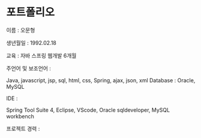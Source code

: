 # 포트폴리오
이름 : 오문형

생년월일 : 1992.02.18

교육 : 자바 스프링 웹개발 6개월

주언어 및 보조언어 :

Java, javascript, jsp, sql, html, css, Spring, ajax, json, xml
Database : Oracle, MySQL

IDE :

Spring Tool Suite 4, Eclipse, VScode, Oracle sqldeveloper, MySQL workbench

프로젝트 경력 :

